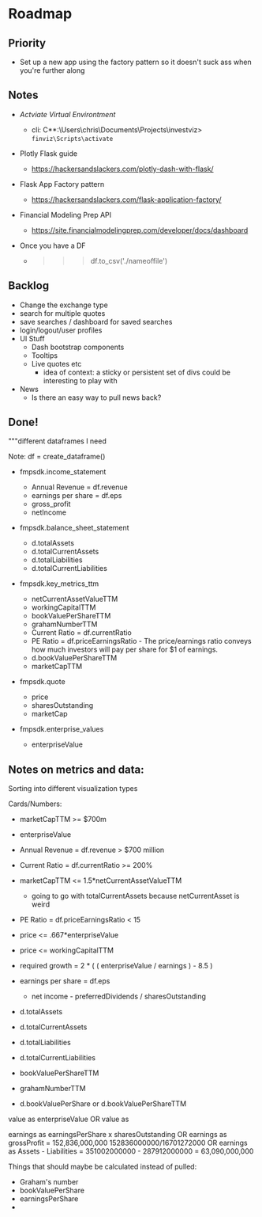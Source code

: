 # Roadmap

## Priority
* Set up a new app using the factory pattern so it doesn't suck ass when you're further along

## Notes
* *Actviate Virtual Environtment*
  * cli: C**:\Users\chris\Documents\Projects\investviz> `finviz\Scripts\activate`

* Plotly Flask guide
  * https://hackersandslackers.com/plotly-dash-with-flask/
  
* Flask App Factory pattern
  * https://hackersandslackers.com/flask-application-factory/

* Financial Modeling Prep API
  * https://site.financialmodelingprep.com/developer/docs/dashboard

* Once you have a DF
  * >>> df.to_csv('./nameoffile') 

## Backlog
* Change the exchange type
* search for multiple quotes
* save searches / dashboard for saved searches
* login/logout/user profiles
* UI Stuff
  * Dash bootstrap components
  * Tooltips 
  * Live quotes etc
    * idea of context: a sticky or persistent set of divs could be interesting to play with
* News
  * Is there an easy way to pull news back?

## Done!




"""different dataframes I need

Note: df = create_dataframe()

- fmpsdk.income_statement
    - Annual Revenue = df.revenue
    - earnings per share = df.eps
    - gross_profit
    - netIncome

- fmpsdk.balance_sheet_statement
    - d.totalAssets
    - d.totalCurrentAssets
    - d.totalLiabilities
    - d.totalCurrentLiabilities

- fmpsdk.key_metrics_ttm
    - netCurrentAssetValueTTM
    - workingCapitalTTM 
    - bookValuePerShareTTM
    - grahamNumberTTM
    - Current Ratio = df.currentRatio
    - PE Ratio = df.priceEarningsRatio -  The price/earnings ratio conveys how much investors will pay per share for $1 of earnings.
    - d.bookValuePerShareTTM
    - marketCapTTM 

- fmpsdk.quote
    - price
    - sharesOutstanding
    - marketCap

- fmpsdk.enterprise_values
    - enterpriseValue

## **Notes on metrics and data:**
Sorting into different visualization types

Cards/Numbers:
- marketCapTTM >= $700m
- enterpriseValue




- Annual Revenue = df.revenue > $700 million
- Current Ratio = df.currentRatio  >= 200%
- marketCapTTM <= 1.5*netCurrentAssetValueTTM
    - going to go with totalCurrentAssets because netCurrentAsset is weird
- PE Ratio = df.priceEarningsRatio < 15


- price <= .667*enterpriseValue
- price <= workingCapitalTTM
- required growth = 2 * ( ( enterpriseValue / earnings ) - 8.5 )



- earnings per share = df.eps
    - net income - preferredDividends / sharesOutstanding
- d.totalAssets
- d.totalCurrentAssets
- d.totalLiabilities
- d.totalCurrentLiabilities


- bookValuePerShareTTM
- grahamNumberTTM
- d.bookValuePerShare or d.bookValuePerShareTTM

value as enterpriseValue
OR
value as 

earnings as earningsPerShare x sharesOutstanding
OR
earnings as grossProfit = 152,836,000,000   152836000000/16701272000
OR 
earnings as Assets - Liabilities = 351002000000 - 287912000000 = 63,090,000,000



Things that should maybe be calculated instead of pulled:
- Graham's number
- bookValuePerShare
- earningsPerShare
- 
